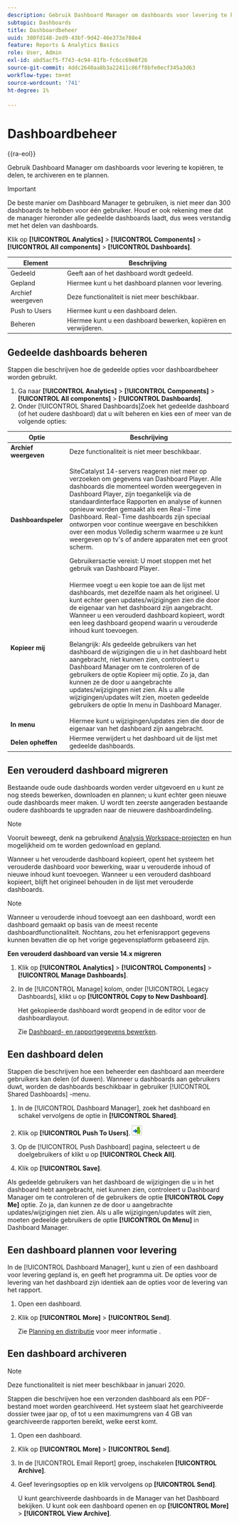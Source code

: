 ```yaml
---
description: Gebruik Dashboard Manager om dashboards voor levering te kopiëren, te delen, te archiveren en te plannen.
subtopic: Dashboards
title: Dashboardbeheer
uuid: 380fd148-2ed9-43bf-9d42-46e373e788e4
feature: Reports & Analytics Basics
role: User, Admin
exl-id: abd5acf5-f743-4c94-81fb-fc6cc69e8f26
source-git-commit: 4ddc2640aa8b3a22411c86ff8bfe0ecf345a3d63
workflow-type: tm+mt
source-wordcount: '741'
ht-degree: 1%

---
```


# Dashboardbeheer

{{ra-eol}}

Gebruik Dashboard Manager om dashboards voor levering te kopiëren, te delen, te archiveren en te plannen.

>[!IMPORTANT]
>
>De beste manier om Dashboard Manager te gebruiken, is niet meer dan 300 dashboards te hebben voor één gebruiker. Houd er ook rekening mee dat de manager hieronder alle gedeelde dashboards laadt, dus wees verstandig met het delen van dashboards.

Klik op **[!UICONTROL Analytics]** > **[!UICONTROL Components]** > **[!UICONTROL All components]** > **[!UICONTROL Dashboards]**.

| Element | Beschrijving |
|--- |--- |
| Gedeeld | Geeft aan of het dashboard wordt gedeeld. |
| Gepland | Hiermee kunt u het dashboard plannen voor levering. |
| Archief weergeven | Deze functionaliteit is niet meer beschikbaar. |
| Push to Users | Hiermee kunt u een dashboard delen. |
| Beheren | Hiermee kunt u een dashboard bewerken, kopiëren en verwijderen. |

## Gedeelde dashboards beheren

Stappen die beschrijven hoe de gedeelde opties voor dashboardbeheer worden gebruikt.

1. Ga naar **[!UICONTROL Analytics]** > **[!UICONTROL Components]** > **[!UICONTROL All components]** > **[!UICONTROL Dashboards]**.
1. Onder [!UICONTROL Shared Dashboards]Zoek het gedeelde dashboard (of het oudere dashboard) dat u wilt beheren en kies een of meer van de volgende opties:

<table id="choicetable_857E0E816D63404683D4E24DC8D7FC69"> 
 <thead class="chhead sthead"> 
  <th class="choptionhd"> Optie </th> 
  <th class="chdeschd"> Beschrijving </th> 
 </thead> 
 <tr class="chrow strow"> 
  <td class="choption"><strong>Archief weergeven</strong></td> 
  <td class="chdesc stentry"> Deze functionaliteit is niet meer beschikbaar. </td> 
 </tr> 
 <tr class="chrow strow"> 
  <td class="choption"><strong>Dashboardspeler</strong></td> 
  <td class="chdesc stentry"> <p>SiteCatalyst 14-servers reageren niet meer op verzoeken om gegevens van Dashboard Player. Alle dashboards die momenteel worden weergegeven in Dashboard Player, zijn toegankelijk via de standaardinterface Rapporten en analyse of kunnen opnieuw worden gemaakt als een Real-Time Dashboard. Real-Time dashboards zijn speciaal ontworpen voor continue weergave en beschikken over een modus Volledig scherm waarmee u ze kunt weergeven op tv's of andere apparaten met een groot scherm. </p> <p>Gebruikersactie vereist: U moet stoppen met het gebruik van Dashboard Player. </p> </td> 
 </tr> 
 <tr class="chrow strow"> 
  <td class="choption"><strong>Kopieer mij</strong></td> 
  <td class="chdesc stentry"> Hiermee voegt u een kopie toe aan de lijst met dashboards, met dezelfde naam als het origineel. U kunt echter geen updates/wijzigingen zien die door de eigenaar van het dashboard zijn aangebracht. Wanneer u een verouderd dashboard kopieert, wordt een leeg dashboard geopend waarin u verouderde inhoud kunt toevoegen. <p>Belangrijk: Als gedeelde gebruikers van het dashboard de wijzigingen die u in het dashboard hebt aangebracht, niet kunnen zien, controleert u Dashboard Manager om te controleren of de gebruikers de optie <span class="uicontrol"> Kopieer mij </span> optie. Zo ja, dan kunnen ze de door u aangebrachte updates/wijzigingen niet zien. Als u alle wijzigingen/updates wilt zien, moeten gedeelde gebruikers de optie <span class="uicontrol"> In menu </span> in Dashboard Manager. </p> </td> 
 </tr> 
 <tr class="chrow strow"> 
  <td class="choption"><strong>In menu</strong></td> 
  <td class="chdesc stentry"> Hiermee kunt u wijzigingen/updates zien die door de eigenaar van het dashboard zijn aangebracht. </td> 
 </tr> 
 <tr class="chrow strow"> 
  <td class="choption"><strong>Delen opheffen</strong></td> 
  <td class="chdesc stentry"> Hiermee verwijdert u het dashboard uit de lijst met gedeelde dashboards. </td> 
 </tr> 
</table>

## Een verouderd dashboard migreren

Bestaande oude oude dashboards worden verder uitgevoerd en u kunt ze nog steeds bewerken, downloaden en plannen; u kunt echter geen nieuwe oude dashboards meer maken. U wordt ten zeerste aangeraden bestaande oudere dashboards te upgraden naar de nieuwere dashboardindeling.

>[!NOTE]
>
>Vooruit beweegt, denk na gebruikend [Analysis Workspace-projecten](https://experienceleague.adobe.com/docs/analytics/analyze/analysis-workspace/home.html) en hun mogelijkheid om te worden gedownload en gepland.

Wanneer u het verouderde dashboard kopieert, opent het systeem het verouderde dashboard voor bewerking, waar u verouderde inhoud of nieuwe inhoud kunt toevoegen. Wanneer u een verouderd dashboard kopieert, blijft het origineel behouden in de lijst met verouderde dashboards.

>[!NOTE]
>
>Wanneer u verouderde inhoud toevoegt aan een dashboard, wordt een dashboard gemaakt op basis van de meest recente dashboardfunctionaliteit. Nochtans, zou het erfenisrapport gegevens kunnen bevatten die op het vorige gegevensplatform gebaseerd zijn.

**Een verouderd dashboard van versie 14.x migreren**

1. Klik op **[!UICONTROL Analytics]** > **[!UICONTROL Components]** > **[!UICONTROL Manage Dashboards]**.
1. In de [!UICONTROL Manage] kolom, onder [!UICONTROL Legacy Dashboards], klikt u op **[!UICONTROL Copy to New Dashboard]**.

   Het gekopieerde dashboard wordt geopend in de editor voor de dashboardlayout.

   Zie [Dashboard- en rapportgegevens bewerken](/help/analyze/reports-analytics/dashboard.md).

## Een dashboard delen

Stappen die beschrijven hoe een beheerder een dashboard aan meerdere gebruikers kan delen (of duwen). Wanneer u dashboards aan gebruikers duwt, worden de dashboards beschikbaar in gebruiker [!UICONTROL Shared Dashboards] -menu.

1. In de [!UICONTROL Dashboard Manager], zoek het dashboard en schakel vervolgens de optie in **[!UICONTROL Shared]**.
1. Klik op **[!UICONTROL Push To Users]**.  ![](assets/push.png)

1. Op de [!UICONTROL Push Dashboard] pagina, selecteert u de doelgebruikers of klikt u op **[!UICONTROL Check All]**.
1. Klik op **[!UICONTROL Save]**.

Als gedeelde gebruikers van het dashboard de wijzigingen die u in het dashboard hebt aangebracht, niet kunnen zien, controleert u Dashboard Manager om te controleren of de gebruikers de optie **[!UICONTROL Copy Me]** optie. Zo ja, dan kunnen ze de door u aangebrachte updates/wijzigingen niet zien. Als u alle wijzigingen/updates wilt zien, moeten gedeelde gebruikers de optie **[!UICONTROL On Menu]** in Dashboard Manager.

## Een dashboard plannen voor levering

In de [!UICONTROL Dashboard Manager], kunt u zien of een dashboard voor levering gepland is, en geeft het programma uit. De opties voor de levering van het dashboard zijn identiek aan de opties voor de levering van het rapport.

1. Open een dashboard.
1. Klik op **[!UICONTROL More]** > **[!UICONTROL Send]**.

   Zie [Planning en distributie](/help/analyze/reports-analytics/scheduling.md) voor meer informatie .

## Een dashboard archiveren

>[!NOTE]
>
>Deze functionaliteit is niet meer beschikbaar in januari 2020.

Stappen die beschrijven hoe een verzonden dashboard als een PDF-bestand moet worden gearchiveerd. Het systeem slaat het gearchiveerde dossier twee jaar op, of tot u een maximumgrens van 4 GB van gearchiveerde rapporten bereikt, welke eerst komt.

1. Open een dashboard.
1. Klik op **[!UICONTROL More]** > **[!UICONTROL Send]**.
1. In de [!UICONTROL Email Report] groep, inschakelen **[!UICONTROL Archive]**.
1. Geef leveringsopties op en klik vervolgens op **[!UICONTROL Send]**.

   U kunt gearchiveerde dashboards in de Manager van het Dashboard bekijken. U kunt ook een dashboard openen en op **[!UICONTROL More]** > **[!UICONTROL View Archive]**.
